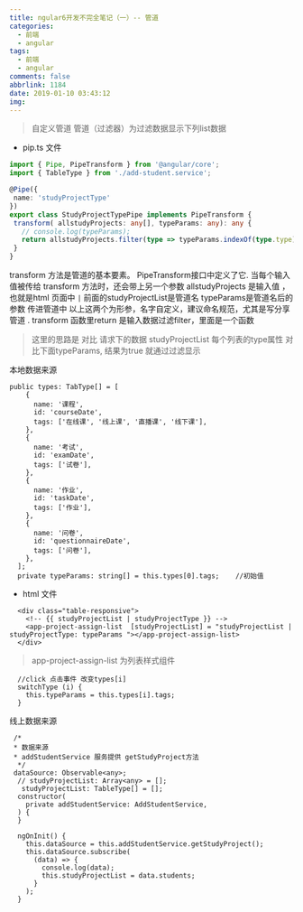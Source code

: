 ```yaml
---
title: ngular6开发不完全笔记（一）-- 管道
categories:
  - 前端
  - angular
tags:
  - 前端
  - angular
comments: false
abbrlink: 1184
date: 2019-01-10 03:43:12
img:
---
```


> 自定义管道 管道（过滤器）为过滤数据显示下列list数据

* pip.ts 文件
 ```ts
import { Pipe, PipeTransform } from '@angular/core';
import { TableType } from './add-student.service';

@Pipe({
  name: 'studyProjectType'
})
export class StudyProjectTypePipe implements PipeTransform {
  transform( allstudyProjects: any[], typeParams: any): any {
    // console.log(typeParams);
    return allstudyProjects.filter(type => typeParams.indexOf(type.type) !== -1);
  }
}
 ```

transform 方法是管道的基本要素。 PipeTransform接口中定义了它. 当每个输入值被传给 transform 方法时，还会带上另一个参数
allstudyProjects 是输入值 ，也就是html 页面中 `|`  前面的studyProjectList是管道名   typeParams是管道名后的参数 传进管道中
以上这两个为形参，名字自定义，建议命名规范，尤其是写分享管道 . transform 函数里return 是输入数据过滤filter，里面是一个函数

> 这里的思路是 对比 请求下的数据 studyProjectList 每个列表的type属性 对比下面typeParams, 结果为true 就通过过滤显示

本地数据来源
```
public types: TabType[] = [
    {
      name: '课程',
      id: 'courseDate',
      tags: ['在线课', '线上课', '直播课', '线下课'],
    },
    {
      name: '考试',
      id: 'examDate',
      tags: ['试卷'],
    },
    {
      name: '作业',
      id: 'taskDate',
      tags: ['作业'],
    },
    {
      name: '问卷',
      id: 'questionnaireDate',
      tags: ['问卷'],
    },
  ];
  private typeParams: string[] = this.types[0].tags;    //初始值
```

* html 文件
```
  <div class="table-responsive">
    <!-- {{ studyProjectList | studyProjectType }} -->
    <app-project-assign-list  [studyProjectList] = "studyProjectList | studyProjectType: typeParams "></app-project-assign-list>
  </div>
```
> app-project-assign-list 为列表样式组件
```
  //click 点击事件 改变types[i]
  switchType (i) {
    this.typeParams = this.types[i].tags;
  }
```

线上数据来源
```
 /*
 * 数据来源 
 * addStudentService 服务提供 getStudyProject方法
  */
 dataSource: Observable<any>;
  // studyProjectList: Array<any> = [];
   studyProjectList: TableType[] = [];
  constructor(
    private addStudentService: AddStudentService,
  ) {
  }

  ngOnInit() {
    this.dataSource = this.addStudentService.getStudyProject();
    this.dataSource.subscribe(
      (data) => {
        console.log(data);
        this.studyProjectList = data.students;
      }
    );
  }
```